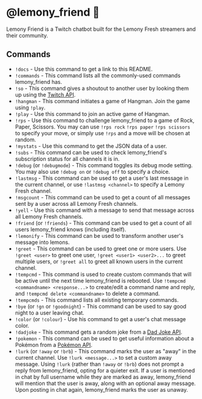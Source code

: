 # @lemony_friend 🍋️

Lemony Friend is a Twitch chatbot built for the Lemony Fresh streamers and their community.

## Commands
- `!docs` - Use this command to get a link to this README.
- `!commands` - This command lists all the commonly-used commands lemony_friend has.
- `!so` - This command gives a shoutout to another user by looking them up using the [Twitch API](https://dev.twitch.tv/docs/api/).
- `!hangman` - This command initiates a game of Hangman. Join the game using `!play`.
- `!play` - Use this command to join an active game of Hangman.
- `!rps` - Use this command to challenge lemony_friend to a game of Rock, Paper, Scissors. You may can use `!rps rock` `!rps paper` `!rps scissors` to specify your move, or simply use `!rps` and a move will be chosen at random.
- `!mystats` - Use this command to get the JSON data of a user.
- `!subs` - This command can be used to check lemony_friend's subscription status for all channels it is in.
- `!debug` (or `!debugmode`) - This command toggles its debug mode setting. You may also use `!debug on` or `!debug off` to specify a choice.
- `!lastmsg` - This command can be used to get a user's last message in the current channel, or use `!lastmsg <channel>` to specify a Lemony Fresh channel. 
- `!msgcount` - This command can be used to get a count of all messages sent by a user across all Lemony Fresh channels.
- `!yell` - Use this command with a message to send that message across all Lemony Fresh channels.
- `!friend` (or `!friends`) - This command can be used to get a count of all users lemony_friend knows (including itself).
- `!lemonify` - This command can be used to transform another user's message into lemons.
- `!greet` - This command can be used to greet one or more users. Use `!greet <user>` to greet one user, `!greet <user1> <user2>...` to greet multiple users, or `!greet all` to greet all known users in the current channel.
- `!tempcmd` - This command is used to create custom commands that will be active until the next time lemony_friend is rebooted. Use `!tempcmd <commandname> <response...>` to create/edit a command name and reply, and `!tempcmd delete <commandname>` to delete a command.
- `!tempcmds` - This command lists all existing temporary commands.
- `!bye` (or `!gn` or `!goodnight`) - This command can be used to say good night to a user leaving chat.
- `!color` (or `!colour`) - Use his command to get a user's chat message color.
- `!dadjoke` - This command gets a random joke from a [Dad Joke API](https://icanhazdadjoke.com/api).
- `!pokemon` - This command can be used to get useful information about a Pokémon from a [Pokémon API](https://pokeapi.co/).
- `!lurk` (or `!away` or `!brb`) - This command marks the user as "away" in the current channel. Use `!lurk <message...>` to set a custom away message. Using `!lurk` (rather than `!away` or `!brb`) does not prompt a reply from lemony_friend, opting for a quieter exit. If a user is mentioned in chat by full username while they are marked as away, lemony_friend will mention that the user is away, along with an optional away message. Upon posting in chat again, lemony_friend marks the user as unaway.
